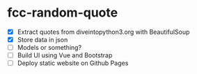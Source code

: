 # fcc-random-quote
- [x] Extract quotes from diveintopython3.org with BeautifulSoup
- [x] Store data in json
- [ ] Models or something?
- [ ] Build UI using Vue and Bootstrap
- [ ] Deploy static website on Github Pages
